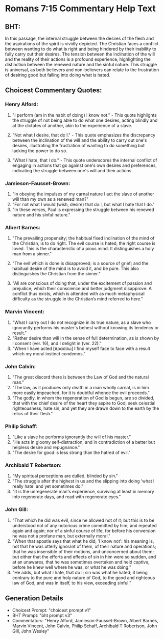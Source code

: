 # Romans 7:15 Commentary Help Text

## BHT:
In this passage, the internal struggle between the desires of the flesh and the aspirations of the spirit is vividly depicted. The Christian faces a conflict between wanting to do what is right and being hindered by their inability to fully carry out their desires. The tension between the inclination of the will and the reality of their actions is a profound experience, highlighting the distinction between the renewed nature and the sinful nature. This struggle is universal, as both believers and non-believers can relate to the frustration of desiring good but falling into doing what is hated.

## Choicest Commentary Quotes:
### Henry Alford:
1. "I perform (am in the habit of doing) I know not." - This quote highlights the struggle of not being able to do what one desires, acting blindly and at the dictates of another, akin to the experience of a slave.

2. "Not what I desire, that do I." - This quote emphasizes the discrepancy between the inclination of the will and the ability to carry out one's desires, illustrating the frustration of wanting to do something but lacking the power to do so.

3. "What I hate, that I do." - This quote underscores the internal conflict of engaging in actions that go against one's own desires and preferences, indicating the struggle between one's will and their actions.

### Jamieson-Fausset-Brown:
1. "In obeying the impulses of my carnal nature I act the slave of another will than my own as a renewed man?"
2. "For not what I would (wish, desire) that do I, but what I hate that I do."
3. "In these verses, Paul is expressing the struggle between his renewed nature and his sinful nature."

### Albert Barnes:
1. "The prevailing propensity; the habitual fixed inclination of the mind of the Christian, is to do right. The evil course is hated, the right course is loved. This is the characteristic of a pious mind. It distinguishes a holy man from a sinner."

2. "The evil which is done is disapproved; is a source of grief; and the habitual desire of the mind is to avoid it, and be pure. This also distinguishes the Christian from the sinner."

3. "All are conscious of doing that, under the excitement of passion and prejudice, which their conscience and better judgment disapprove. A conflict thus exists, which is attended with as much metaphysical difficulty as the struggle in the Christian’s mind referred to here."

### Marvin Vincent:
1. "What I carry out I do not recognize in its true nature, as a slave who ignorantly performs his master's behest without knowing its tendency or result."
2. "Rather desire than will in the sense of full determination, as is shown by I consent (ver. 16), and I delight in (ver. 22)."
3. "When I have acted [πρασσω] I find myself face to face with a result which my moral instinct condemns."

### John Calvin:
1. "The great discord there is between the Law of God and the natural man."
2. "The law, as it produces only death in a man wholly carnal, is in him more easily impeached, for it is doubtful whence the evil proceeds."
3. "The godly, in whom the regeneration of God is begun, are so divided, that with the chief desire of the heart they aspire to God, seek celestial righteousness, hate sin, and yet they are drawn down to the earth by the relics of their flesh."

### Philip Schaff:
1. "Like a slave he performs ignorantly the will of his master."
2. "He acts in gloomy self-distraction, and in contradiction of a better but helpless desire and repugnance."
3. "The desire for good is less strong than the hatred of evil."

### Archibald T Robertson:
1. "My spiritual perceptions are dulled, blinded by sin."
2. "The struggle after the highest in us and the slipping into doing 'what I really hate' and yet sometimes do."
3. "It is the unregenerate man's experience, surviving at least in memory into regenerate days, and read with regenerate eyes."

### John Gill:
1. "That which he did was evil, since he allowed not of it; but this is to be understood not of any notorious crime committed by him, and repeated again and again; nor of a sinful course of life, for before his conversion he was not a profane man, but externally moral."
2. "When that apostle says that what he did, 'I know not': his meaning is, not that he was utterly ignorant of them, of their nature and operations; that he was insensible of their motions, and unconcerned about them; but either that the efforts and effects of sin in him were so sudden, and at an unawares, that he was sometimes overtaken and held captive, before he knew well where he was, or what he was doing."
3. "He adds, but what I hate, that do I; sin was what he hated; it being contrary to the pure and holy nature of God, to the good and righteous law of God, and was in itself, to his view, exceeding sinful."


## Generation Details
- Choicest Prompt: "choicest prompt v1"
- BHT Prompt: "bht prompt v3"
- Commentators: "Henry Alford, Jamieson-Fausset-Brown, Albert Barnes, Marvin Vincent, John Calvin, Philip Schaff, Archibald T Robertson, John Gill, John Wesley"
